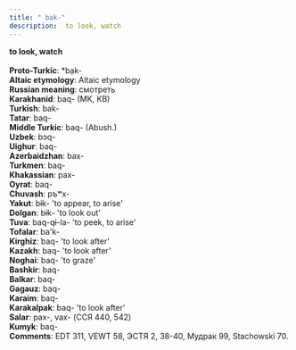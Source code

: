 ```yaml
---
title: " bak-"
description:  to look, watch
---
```

<p data-pagefind-weight="0.5">
<strong> to look, watch</strong><br><br>
<strong>Proto-Turkic</strong>:  *bạk-<br>
<strong>Altaic etymology</strong>:  Altaic etymology<br>
<strong>Russian meaning</strong>:  смотреть<br>
<strong>Karakhanid</strong>:  baq- (MK, KB)<br>
<strong>Turkish</strong>:  bak-<br>
<strong>Tatar</strong>:  baq-<br>
<strong>Middle Turkic</strong>:  baq- (Abush.)<br>
<strong>Uzbek</strong>:  bɔq-<br>
<strong>Uighur</strong>:  baq-<br>
<strong>Azerbaidzhan</strong>:  bax-<br>
<strong>Turkmen</strong>:  baq-<br>
<strong>Khakassian</strong>:  pax-<br>
<strong>Oyrat</strong>:  baq-<br>
<strong>Chuvash</strong>:  pъʷx-<br>
<strong>Yakut</strong>:  bɨk- 'to appear, to arise'<br>
<strong>Dolgan</strong>:  bɨk- 'to look out'<br>
<strong>Tuva</strong>:  baq-qɨ-la- 'to peek, to arise'<br>
<strong>Tofalar</strong>:  ba'k-<br>
<strong>Kirghiz</strong>:  baq- 'to look after'<br>
<strong>Kazakh</strong>:  baq- 'to look after'<br>
<strong>Noghai</strong>:  baq- 'to graze'<br>
<strong>Bashkir</strong>:  baq-<br>
<strong>Balkar</strong>:  baq-<br>
<strong>Gagauz</strong>:  baq-<br>
<strong>Karaim</strong>:  baq-<br>
<strong>Karakalpak</strong>:  baq- 'to look after'<br>
<strong>Salar</strong>:  pax-, vax- (ССЯ 440, 542)<br>
<strong>Kumyk</strong>:  baq-<br>
<strong>Comments</strong>:  EDT 311, VEWT 58, ЭСТЯ 2, 38-40, Мудрак 99, Stachowski 70.<br>

</p>
